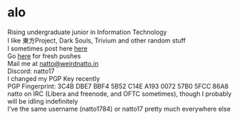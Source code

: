# alo
Rising undergraduate junior in Information Technology\
I like 東方Project, Dark Souls, Trivium and other random stuff\
I sometimes post here [here](https://weirdnatto.in)\
Go [here](https://git.weirdnatto.in/natto1784) for fresh pushes\
Mail me at [natto@weirdnatto.in](mailto:natto@weirdnatto.in)\
Discord: natto17\
I changed my PGP Key recently\
PGP Fingerprint: 3C4B DBE7 BBF4 5B52 C14E A193 0072 57B0 5FCC 86A8\
natto on IRC (Libera and freenode, and OFTC sometimes), though I probably will be idling indefinitely\
I've the same username (natto1784) or natto17 pretty much everywhere else
